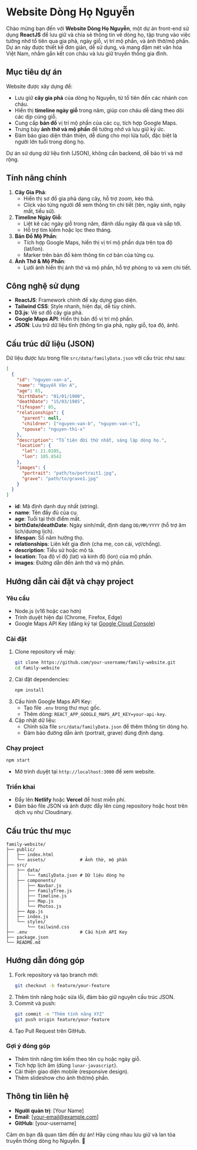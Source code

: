 # Website Dòng Họ Nguyễn

Chào mừng bạn đến với **Website Dòng Họ Nguyễn**, một dự án front-end sử dụng **ReactJS** để lưu giữ và chia sẻ thông tin về dòng họ, tập trung vào việc tưởng nhớ tổ tiên qua gia phả, ngày giỗ, vị trí mộ phần, và ảnh thờ/mộ phần. Dự án này được thiết kế đơn giản, dễ sử dụng, và mang đậm nét văn hóa Việt Nam, nhằm gắn kết con cháu và lưu giữ truyền thống gia đình.

## Mục tiêu dự án

Website được xây dựng để:
- Lưu giữ **cây gia phả** của dòng họ Nguyễn, từ tổ tiên đến các nhánh con cháu.
- Hiển thị **timeline ngày giỗ** trong năm, giúp con cháu dễ dàng theo dõi các dịp cúng giỗ.
- Cung cấp **bản đồ** vị trí mộ phần của các cụ, tích hợp Google Maps.
- Trưng bày **ảnh thờ và mộ phần** để tưởng nhớ và lưu giữ ký ức.
- Đảm bảo giao diện thân thiện, dễ dùng cho mọi lứa tuổi, đặc biệt là người lớn tuổi trong dòng họ.

Dự án sử dụng dữ liệu tĩnh (JSON), không cần backend, dễ bảo trì và mở rộng.

## Tính năng chính

1. **Cây Gia Phả**:
   - Hiển thị sơ đồ gia phả dạng cây, hỗ trợ zoom, kéo thả.
   - Click vào từng người để xem thông tin chi tiết (tên, ngày sinh, ngày mất, tiểu sử).
2. **Timeline Ngày Giỗ**:
   - Liệt kê các ngày giỗ trong năm, đánh dấu ngày đã qua và sắp tới.
   - Hỗ trợ tìm kiếm hoặc lọc theo tháng.
3. **Bản Đồ Mộ Phần**:
   - Tích hợp Google Maps, hiển thị vị trí mộ phần dựa trên tọa độ (lat/lon).
   - Marker trên bản đồ kèm thông tin cơ bản của từng cụ.
4. **Ảnh Thờ & Mộ Phần**:
   - Lưới ảnh hiển thị ảnh thờ và mộ phần, hỗ trợ phóng to và xem chi tiết.

## Công nghệ sử dụng

- **ReactJS**: Framework chính để xây dựng giao diện.
- **Tailwind CSS**: Style nhanh, hiện đại, dễ tùy chỉnh.
- **D3.js**: Vẽ sơ đồ cây gia phả.
- **Google Maps API**: Hiển thị bản đồ vị trí mộ phần.
- **JSON**: Lưu trữ dữ liệu tĩnh (thông tin gia phả, ngày giỗ, tọa độ, ảnh).

## Cấu trúc dữ liệu (JSON)

Dữ liệu được lưu trong file `src/data/familyData.json` với cấu trúc như sau:

```json
[
  {
    "id": "nguyen-van-a",
    "name": "Nguyễn Văn A",
    "age": 85,
    "birthDate": "01/01/1900",
    "deathDate": "15/03/1985",
    "lifespan": 85,
    "relationships": {
      "parent": null,
      "children": ["nguyen-van-b", "nguyen-van-c"],
      "spouse": "nguyen-thi-x"
    },
    "description": "Tổ tiên đời thứ nhất, sáng lập dòng họ.",
    "location": {
      "lat": 21.0285,
      "lon": 105.8542
    },
    "images": {
      "portrait": "path/to/portrait1.jpg",
      "grave": "path/to/grave1.jpg"
    }
  }
]
```

- **id**: Mã định danh duy nhất (string).
- **name**: Tên đầy đủ của cụ.
- **age**: Tuổi tại thời điểm mất.
- **birthDate/deathDate**: Ngày sinh/mất, định dạng `DD/MM/YYYY` (hỗ trợ âm lịch/dương lịch).
- **lifespan**: Số năm hưởng thọ.
- **relationships**: Liên kết gia đình (cha mẹ, con cái, vợ/chồng).
- **description**: Tiểu sử hoặc mô tả.
- **location**: Tọa độ vĩ độ (lat) và kinh độ (lon) của mộ phần.
- **images**: Đường dẫn đến ảnh thờ và mộ phần.

## Hướng dẫn cài đặt và chạy project

### Yêu cầu
- Node.js (v16 hoặc cao hơn)
- Trình duyệt hiện đại (Chrome, Firefox, Edge)
- Google Maps API Key (đăng ký tại [Google Cloud Console](https://console.cloud.google.com/))

### Cài đặt
1. Clone repository về máy:
   ```bash
   git clone https://github.com/your-username/family-website.git
   cd family-website
   ```
2. Cài đặt dependencies:
   ```bash
   npm install
   ```
3. Cấu hình Google Maps API Key:
   - Tạo file `.env` trong thư mục gốc.
   - Thêm dòng: `REACT_APP_GOOGLE_MAPS_API_KEY=your-api-key`.
4. Cập nhật dữ liệu:
   - Chỉnh sửa file `src/data/familyData.json` để thêm thông tin dòng họ.
   - Đảm bảo đường dẫn ảnh (portrait, grave) đúng định dạng.

### Chạy project
```bash
npm start
```
- Mở trình duyệt tại `http://localhost:3000` để xem website.

### Triển khai
- Đẩy lên **Netlify** hoặc **Vercel** để host miễn phí.
- Đảm bảo file JSON và ảnh được đẩy lên cùng repository hoặc host trên dịch vụ như Cloudinary.

## Cấu trúc thư mục

```
family-website/
├── public/
│   ├── index.html
│   └── assets/             # Ảnh thờ, mộ phần
├── src/
│   ├── data/
│   │   └── familyData.json # Dữ liệu dòng họ
│   ├── components/
│   │   ├── Navbar.js
│   │   ├── FamilyTree.js
│   │   ├── Timeline.js
│   │   ├── Map.js
│   │   └── Photos.js
│   ├── App.js
│   ├── index.js
│   └── styles/
│       └── tailwind.css
├── .env                    # Cấu hình API Key
├── package.json
└── README.md
```

## Hướng dẫn đóng góp

1. Fork repository và tạo branch mới:
   ```bash
   git checkout -b feature/your-feature
   ```
2. Thêm tính năng hoặc sửa lỗi, đảm bảo giữ nguyên cấu trúc JSON.
3. Commit và push:
   ```bash
   git commit -m "Thêm tính năng XYZ"
   git push origin feature/your-feature
   ```
4. Tạo Pull Request trên GitHub.

### Gợi ý đóng góp
- Thêm tính năng tìm kiếm theo tên cụ hoặc ngày giỗ.
- Tích hợp lịch âm (dùng `lunar-javascript`).
- Cải thiện giao diện mobile (responsive design).
- Thêm slideshow cho ảnh thờ/mộ phần.

## Thông tin liên hệ

- **Người quản trị**: [Your Name]
- **Email**: [your-email@example.com]
- **GitHub**: [your-username]

Cảm ơn bạn đã quan tâm đến dự án! Hãy cùng nhau lưu giữ và lan tỏa truyền thống dòng họ Nguyễn. 🙏